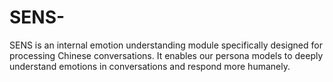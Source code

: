 # SENS-
SENS is an internal emotion understanding module specifically designed for processing Chinese conversations. It enables our persona models to deeply understand emotions in conversations and respond more humanely.
